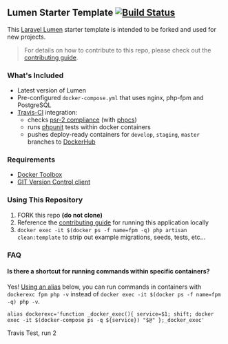 ## Lumen Starter Template [![Build Status](https://travis-ci.org/realpage/lumen.svg?branch=master)](https://travis-ci.org/realpage/lumen)

This [Laravel Lumen](https://lumen.laravel.com) starter template is intended to be forked and used for new projects.

> For details on how to contribute to this repo, please check out the [contributing guide](https://github.com/Realpage/lumen/blob/master/CONTRIBUTING.md).

### What's Included

 * Latest version of Lumen
 * Pre-configured `docker-compose.yml` that uses nginx, php-fpm and PostgreSQL
 * [Travis-CI](https://travis-ci.org) integration:
    * checks [psr-2 compliance](https://github.com/php-fig/fig-standards/blob/master/accepted/PSR-2-coding-style-guide.md) (with [phpcs](https://github.com/squizlabs/PHP_CodeSniffer))
    * runs [phpunit](https://phpunit.de/) tests within docker containers
    * pushes deploy-ready containers for `develop`, `staging`, `master` branches to [DockerHub](http://hub.docker.com)

### Requirements

* [Docker Toolbox](https://www.docker.com/products/docker-toolbox)
* [GIT Version Control client](https://git-scm.com/)

### Using This Repository

1. FORK this repo **(do not clone)**
2. Reference the [contributing guide](https://github.com/realpage/lumen/blob/master/CONTRIBUTING.md) for running this application locally
3. `docker exec -it $(docker ps -f name=fpm -q) php artisan clean:template` to strip out example migrations, seeds, tests, etc...

### FAQ

#### Is there a shortcut for running commands within specific containers?

Yes!  [Using an alias](http://askubuntu.com/a/17537/132639) below, you can run commands in containers with `dockerexc fpm php -v` instead of `docker exec -it $(docker ps -f name=fpm -q) php -v`.

```
alias dockerexc='function _docker_exec(){ service=$1; shift; docker exec -it $(docker-compose ps -q ${service}) "$@" };_docker_exec'
```

Travis Test, run 2